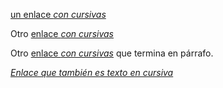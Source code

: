 [un enlace *con cursivas*](http://example.org)

Otro [enlace *con cursivas*](http://example.org)

Otro [enlace *con cursivas*](http://example.org) que termina en párrafo.

[*Enlace que también es texto en cursiva*](http://example.org)
